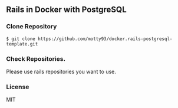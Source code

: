 ## Rails in Docker with PostgreSQL

### Clone Repository

```
$ git clone https://github.com/motty93/docker.rails-postgresql-template.git
```

### Check Repositories.

Please use rails repositories you want to use.

### License

MIT
